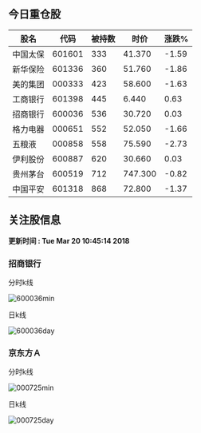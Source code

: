
## 今日重仓股 

|股名|代码|被持数|时价|涨跌%|
|---|---|---|---|---|
|中国太保|601601|333|41.370|-1.59|
|新华保险|601336|360|51.760|-1.86|
|美的集团|000333|423|58.600|-1.63|
|工商银行|601398|445|6.440|0.63|
|招商银行|600036|536|30.720|0.03|
|格力电器|000651|552|52.050|-1.66|
|五粮液|000858|558|75.590|-2.73|
|伊利股份|600887|620|30.660|0.03|
|贵州茅台|600519|712|747.300|-0.82|
|中国平安|601318|868|72.800|-1.37|

## 关注股信息
**更新时间 : Tue Mar 20 10:45:14 2018**
### 招商银行 
分时k线

![600036min](http://image.sinajs.cn/newchart/min/n/sh600036.gif)

日k线

![600036day](http://image.sinajs.cn/newchart/daily/n/sh600036.gif)

### 京东方Ａ 
分时k线

![000725min](http://image.sinajs.cn/newchart/min/n/sz000725.gif)

日k线

![000725day](http://image.sinajs.cn/newchart/daily/n/sz000725.gif)
